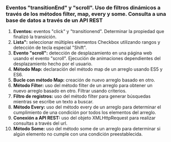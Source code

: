 ### Eventos "transitionEnd" y "scroll". Uso de filtros dinámicos a través de los métodos filter, map, every y some. Consulta a una base de datos a través de un API REST
1. **Eventos:** eventos "click" y "transitionend". Determinar la propiedad que finalizó la transición.
2. **Lista":** seleccionar múltiples elementos Checkbox utilizando rangos y detección de tecla especial "Shift". 
3. **Evento "scroll":** detección de desplazamiento en una página web usando el evento "scroll". Ejecución de animaciones dependientes del desplazamiento hecho por el usuario.
4. **Método Map:** declaración del método map de un arreglo usando ES5 y ES6.
5. **Bucle con método Map:** creación de nuevo arreglo basado en otro.
6. **Método Filter:** uso del método filter de un arreglo para obtener un nuevo arreglo basado en otro. Filtrar usando criterios.
7. **Filtro de registros:** uso del método filter para generar búsquedas mientras se escribe un texto a buscar.
8. **Método Every:** uso del método every de un arreglo para determinar el cumplimiento de una condición por todos los elementos del arreglo.
9. **Conexión a API REST:** uso del objeto XMLHttpRequest para realizar consultas a través del url.
10. **Método Some:** uso del método some de un arreglo para determinar si algún elemento no cumple con una condición preestablecida.